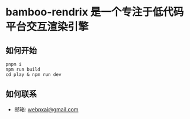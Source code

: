 # bamboo-rendrix 是一个专注于低代码平台交互渲染引擎

## 如何开始

```shell
pnpm i
npm run build
cd play & npm run dev
```

## 如何联系

- 邮箱: [webpxai@gmail.com](mailto:webpxai@gmail.com)
